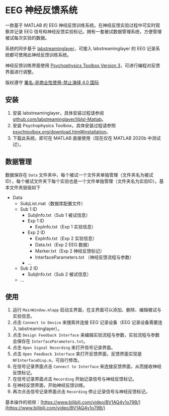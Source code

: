 # EEG 神经反馈系统

一款基于 MATLAB 的 EEG 神经反馈训练系统。在神经反馈实验过程中可实时观察并记录 EEG 信号和神经反馈实验标记。拥有一套被试数据管理系统，方便管理被试每次实验的数据。

系统的同步基于 [labstreaminglayer](https://github.com/labstreaminglayer/liblsl-Matlab)，可接入 labstreaminglayer 的 EEG 记录系统都可使用此神经反馈训练系统。

神经反馈训练界面使用 [Psychophysics Toolbox Version 3](http://psychtoolbox.org/)，可进行编程对反馈界面进行调整。

版权遵守 [署名-非商业性使用-禁止演绎 4.0 国际](https://creativecommons.org/licenses/by-nc-nd/4.0/deed.zh)

## 安装

1. 安装 labstreaminglayer，具体安装过程请参阅 [github.com/labstreaminglayer/liblsl-Matlab](https://github.com/labstreaminglayer/liblsl-Matlab)。
2. 安装 Psychophysics Toolbox，具体安装过程请参照 [psychtoolbox.org/download.html#installation](http://psychtoolbox.org/download.html#installation)。
3. 下载此系统，即可在 MATLAB 直接使用（现在仅在 MATLAB 2020b 中测试过）。

## 数据管理

数据保存在 `Data` 文件夹中，每个被试一个文件夹单独管理（文件夹名为被试ID），每个被试文件夹下每个实验也是一个文件单独管理（文件夹名为实验ID）。基本文件夹层级如下

+ Data
  + SubjList.mat（数据库配置文件）
  + Sub 1 ID
    + SubjInfo.txt（Sub 1 被试信息）
    + Exp 1 ID
      + ExpInfo.txt（Exp 1 实验信息）
    + Exp 2 ID
      + ExpInfo.txt（Exp 2 实验信息）
      + Data.txt（Exp 2 EEG 数据）
      + Marker.txt（Exp 2 神经反馈标记）
      + InterfaceParameters.txt （神经反馈流程与参数）
    + ...
  + Sub 2 ID
    + SubjInfo.txt（Sub 2 被试信息）
  + ...

## 使用

1. 运行 `MainWindow.mlapp` 启动主界面，在主界面可以添加、删除、编辑被试与实验信息。
2. 点击 `Connect to Device` 来搜索并连接 EEG 记录设备（EEG 记录设备需要连入 labstreaminglayer）。
3. 点击 `Design Feedback Interface` 来编辑实验流程与参数，实验流程与参数会保存在 `InterfaceParameters.txt`。
4. 点击 `Open Signal Recording` 来打开信号记录界面。
5. 点击 `Open Feedback Interface` 来打开反馈界面，反馈界面实现是 `NFInterfaceDisp.m`，可自行修改。
6. 在信号记录界面点击 `Connect to Interface` 来连接反馈界面，从而接收神经反馈标记。
7. 在信号记录界面点击 `Recording` 开始记录信号与神经反馈标记。
8. 在神经反馈界面，开始神经反馈训练。
9. 再次点击信号记录界面点击 `Recording` 停止记录信号与神经反馈标记。

基本操作的视频：[https://www.bilibili.com/video/BV1AQ4y1o79B/](https://www.bilibili.com/video/BV1AQ4y1o79B/)

